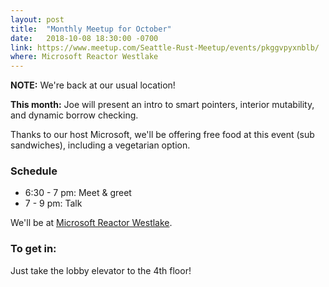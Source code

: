 ```yaml
---
layout: post
title:  "Monthly Meetup for October"
date:   2018-10-08 18:30:00 -0700
link: https://www.meetup.com/Seattle-Rust-Meetup/events/pkggvpyxnblb/
where: Microsoft Reactor Westlake
---
```


**NOTE:** We're back at our usual location!

**This month:** Joe will present an intro to smart pointers, interior mutability, and dynamic borrow checking.

Thanks to our host Microsoft, we'll be offering free food at this event (sub sandwiches), including a vegetarian option.

### Schedule

- 6:30 - 7 pm: Meet & greet
- 7 - 9 pm: Talk


We'll be at [Microsoft Reactor Westlake](https://developer.microsoft.com/en-us/reactor/#ReactorSeattle).

### To get in:

Just take the lobby elevator to the 4th floor!
